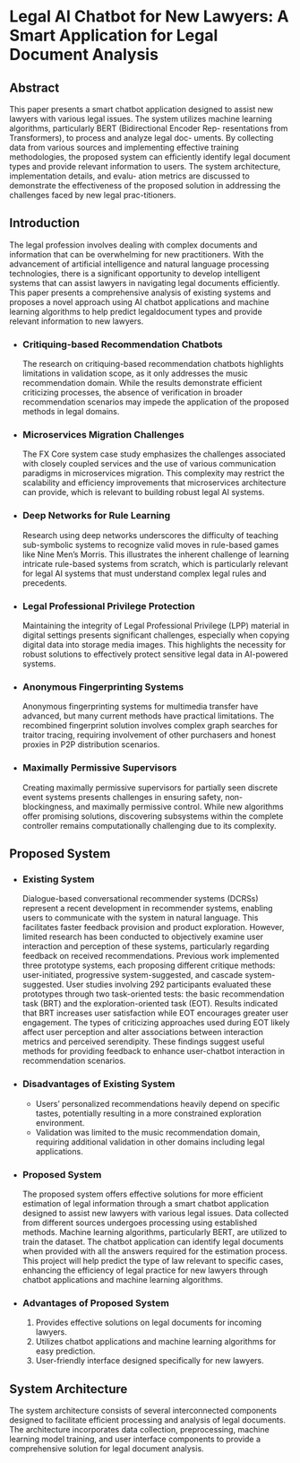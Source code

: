 # Legal AI Chatbot for New Lawyers: A Smart Application for Legal Document Analysis
## Abstract
This paper presents a smart chatbot application designed to assist
new lawyers with various legal issues. The system utilizes machine
learning algorithms, particularly BERT (Bidirectional Encoder Rep-
resentations from Transformers), to process and analyze legal doc-
uments. By collecting data from various sources and implementing
effective training methodologies, the proposed system can efficiently
identify legal document types and provide relevant information to
users. The system architecture, implementation details, and evalu-
ation metrics are discussed to demonstrate the effectiveness of the
proposed solution in addressing the challenges faced by new legal prac-titioners.

## Introduction
The legal profession involves dealing with complex documents and information that can be overwhelming for new practitioners. With the advancement of artificial intelligence and natural language processing technologies, there is a significant opportunity to develop intelligent systems that can assist lawyers in navigating legal documents efficiently. This paper presents a comprehensive analysis of existing systems and proposes a novel approach using
AI chatbot applications and machine learning algorithms to help predict legaldocument types and provide relevant information to new lawyers.
 - ### Critiquing-based Recommendation Chatbots
   The research on critiquing-based recommendation chatbots highlights limitations in validation scope, as it only addresses the music recommendation domain. While the results demonstrate efficient criticizing processes, the absence of verification in broader recommendation scenarios may impede the application of the proposed methods in legal domains.
- ### Microservices Migration Challenges
  The FX Core system case study emphasizes the challenges associated with closely coupled services and the use of various communication paradigms in microservices migration. This complexity may restrict the scalability and efficiency improvements that microservices architecture can provide, which is relevant to building robust legal AI systems.
- ### Deep Networks for Rule Learning
  Research using deep networks underscores the difficulty of teaching sub-symbolic systems to recognize valid moves in rule-based games like Nine Men’s Morris. This illustrates the inherent challenge of learning intricate rule-based systems from scratch, which is particularly relevant for legal AI systems that must understand complex legal rules and precedents.
- ### Legal Professional Privilege Protection
  Maintaining the integrity of Legal Professional Privilege (LPP) material in digital settings presents significant challenges, especially when copying digital data into storage media images. This highlights the necessity for robust solutions to effectively protect sensitive legal data in AI-powered systems.
- ### Anonymous Fingerprinting Systems
  Anonymous fingerprinting systems for multimedia transfer have advanced, but many current methods have practical limitations. The recombined fingerprint solution involves complex graph searches for traitor tracing, requiring involvement of other purchasers and honest proxies in P2P distribution scenarios.
- ### Maximally Permissive Supervisors
  Creating maximally permissive supervisors for partially seen discrete event systems presents challenges in ensuring safety, non-blockingness, and maximally permissive control. While new algorithms offer promising solutions, discovering subsystems within the complete controller remains computationally challenging due to its complexity.
## Proposed System
- ### Existing System
  Dialogue-based conversational recommender systems (DCRSs) represent a recent development in recommender systems, enabling users to communicate with the system in natural language. This facilitates faster feedback provision and product exploration. However, limited research has been conducted to objectively examine user interaction and perception of these systems, particularly regarding feedback on received recommendations.
 Previous work implemented three prototype systems, each proposing different critique methods: user-initiated, progressive system-suggested, and cascade system-suggested. User studies involving 292 participants evaluated these prototypes through two task-oriented tests: the basic recommendation task (BRT) and the exploration-oriented task (EOT).
 Results indicated that BRT increases user satisfaction while EOT encourages greater user engagement. The types of criticizing approaches used during EOT likely affect user perception and alter associations between interaction metrics and perceived serendipity. These findings suggest useful methods for providing feedback to enhance user-chatbot interaction in recommendation scenarios.
- ### Disadvantages of Existing System
  - Users’ personalized recommendations heavily depend on specific tastes, potentially resulting in a more constrained exploration environment.
  - Validation was limited to the music recommendation domain, requiring additional validation in other domains including legal applications.
- ### Proposed System
  The proposed system offers effective solutions for more efficient estimation of legal information through a smart chatbot application designed to assist new lawyers with various legal issues. Data collected from different sources undergoes processing using established methods. Machine learning algorithms, particularly BERT, are utilized to train the dataset.
  The chatbot application can identify legal documents when provided with all the answers required for the estimation process. This project will help predict the type of law relevant to specific cases, enhancing the efficiency of legal practice for new lawyers through chatbot applications and machine learning algorithms.
- ### Advantages of Proposed System
  1. Provides effective solutions on legal documents for incoming lawyers.
  2. Utilizes chatbot applications and machine learning algorithms for easy prediction.
  3. User-friendly interface designed specifically for new lawyers.
## System Architecture
The system architecture consists of several interconnected components designed to facilitate efficient processing and analysis of legal documents. The architecture incorporates data collection, preprocessing, machine learning model training, and user interface components to provide a comprehensive solution for legal document analysis.
